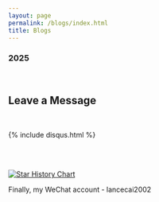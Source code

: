 ```yaml
---
layout: page
permalink: /blogs/index.html
title: Blogs
---
```



### 2025


<br>

## Leave a Message

<br>

{% include disqus.html %} 

<br>


<br>[![Star History Chart](https://api.star-history.com/svg?repos=GuangLun2000/GuangLun2000.github.io&type=Date)](https://star-history.com/#GuangLun2000/GuangLun2000.github.io&Date)

Finally, my WeChat account - lancecai2002

<br>
